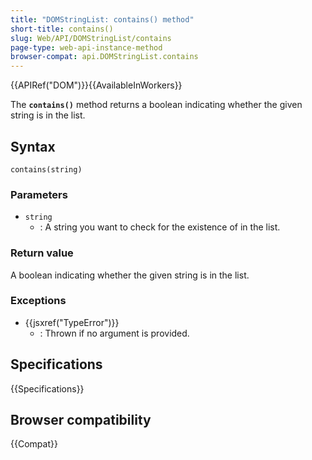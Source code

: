 ```yaml
---
title: "DOMStringList: contains() method"
short-title: contains()
slug: Web/API/DOMStringList/contains
page-type: web-api-instance-method
browser-compat: api.DOMStringList.contains
---
```


{{APIRef("DOM")}}{{AvailableInWorkers}}

The **`contains()`** method returns a boolean indicating whether the given string is in the list.

## Syntax

```js-nolint
contains(string)
```

### Parameters

- `string`
  - : A string you want to check for the existence of in the list.

### Return value

A boolean indicating whether the given string is in the list.

### Exceptions

- {{jsxref("TypeError")}}
  - : Thrown if no argument is provided.

## Specifications

{{Specifications}}

## Browser compatibility

{{Compat}}

